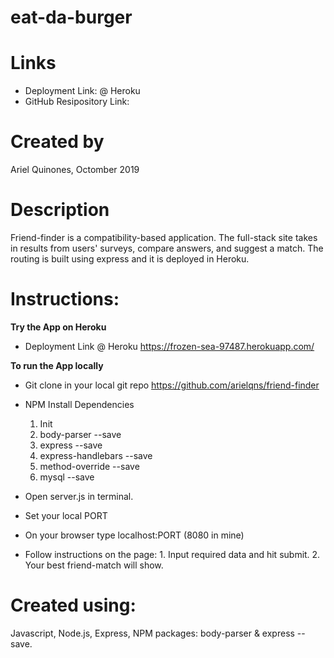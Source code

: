 
# <strong>eat-da-burger</strong>

# Links
- Deployment Link: @ Heroku 
- GitHub Resipository Link: 

# Created by
Ariel Quinones, Octomber 2019

# Description
Friend-finder is a compatibility-based application. The full-stack site takes in results from users' surveys, compare answers, and suggest a match. The routing is built using express and it is deployed in Heroku.


# Instructions:
<strong>Try the App on Heroku</strong>
- Deployment Link @ Heroku https://frozen-sea-97487.herokuapp.com/
    
<strong>To run the App locally</strong>

- Git clone in your local git repo
https://github.com/arielqns/friend-finder

- NPM Install Dependencies
    1. Init
    2. body-parser --save
    3. express --save
    4. express-handlebars --save
    5. method-override --save
    6. mysql --save

- Open server.js in terminal.
- Set your local PORT
- On your browser type localhost:PORT (8080 in mine)
- Follow instructions on the page:
        1. Input required data and hit submit.
        2. Your best friend-match will show.
    
 

# Created using: 
Javascript, Node.js, Express, NPM packages: body-parser & express --save.